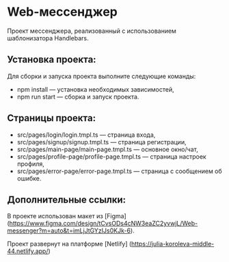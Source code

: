 # Web-мессенджер 
 
Проект мессенджера, реализованный с использованием шаблонизатора Handlebars. 
 
## Установка проекта: 
Для сборки и запуска проекта выполните следующие команды: 
 
- npm install — установка необходимых зависимостей, 
- npm run start — сборка и запуск проекта. 
 
## Страницы проекта: 
 
- src/pages/login/login.tmpl.ts — страница входа, 
- src/pages/signup/signup.tmpl.ts — страница регистрации, 
- src/pages/main-page/main-page.tmpl.ts — основное окно/чат, 
- src/pages/profile-page/profile-page.tmpl.ts —  страница настроек профиля, 
- src/pages/error-page/error-page.tmpl.ts — страница с сообщением об ошибке. 
 
## Дополнительные ссылки: 
 
В проекте использован макет из [Figma] (https://www.figma.com/design/tCvsODs4cNW3eaZC2yvwjL/Web-messenger?m=auto&t=imLjJtGYzIJs0KJk-6). 
 
Проект развернут на платформе [Netlify] (https://julia-koroleva-middle-44.netlify.app/)